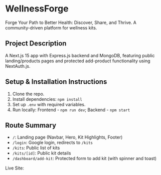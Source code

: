 # WellnessForge

Forge Your Path to Better Health: Discover, Share, and Thrive. A community-driven platform for wellness kits.

## Project Description
A Next.js 15 app with Express.js backend and MongoDB, featuring public landing/products pages and protected add-product functionality using NextAuth.js.

## Setup & Installation Instructions
1. Clone the repo.
2. Install dependencies: `npm install`
3. Set up `.env` with required variables.
4. Run locally: Frontend - `npm run dev`; Backend - `npm start`

## Route Summary
- `/`: Landing page (Navbar, Hero, Kit Highlights, Footer)
- `/login`: Google login, redirects to `/kits`
- `/kits`: Public list of kits
- `/kits/[id]`: Public kit details
- `/dashboard/add-kit`: Protected form to add kit (with spinner and toast)

Live Site: 



